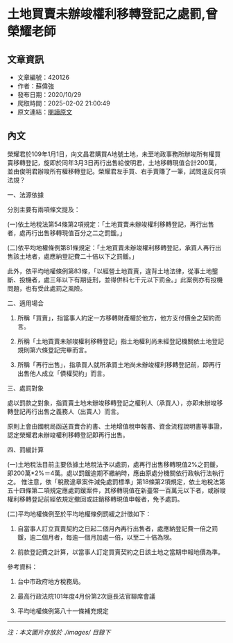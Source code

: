 # 土地買賣未辦竣權利移轉登記之處罰,曾榮耀老師

## 文章資訊
- 文章編號：420126
- 作者：蘇偉強
- 發布日期：2020/10/29
- 爬取時間：2025-02-02 21:00:49
- 原文連結：[閱讀原文](https://real-estate.get.com.tw/Columns/detail.aspx?no=420126)

## 內文
榮耀君於109年1月1日，向文昌君購買A地號土地，未至地政事務所辦竣所有權買賣移轉登記，旋即於同年3月3日再行出售給俊明君，土地移轉現值合計200萬，並由俊明君辦竣所有權移轉登記。榮耀君左手買、右手賣賺了一筆，試問違反何項法規？

一、法源依據

分別主要有兩項條文提及：

(一)依土地稅法第54條第2項規定：「土地買賣未辦竣權利移轉登記，再行出售者，處再行出售移轉現值百分之二之罰鍰。」

(二)依平均地權條例第81條規定：「土地買賣未辦竣權利移轉登記，承買人再行出售該土地者，處應納登記費二十倍以下之罰鍰。」

此外，依平均地權條例第83條，「以經營土地買賣，違背土地法律，從事土地壟斷、投機者，處三年以下有期徒刑，並得併科七千元以下罰金。」此案例亦有投機問題，也有受此處罰之風險。

二、適用場合

1. 所稱「買賣」，指當事人約定一方移轉財產權於他方，他方支付價金之契約而言。

2. 所稱「土地買賣未辦竣權利移轉登記」指土地權利尚未經登記機關依土地登記規則第六條登記完畢而言。

3. 所稱「再行出售」，指承買人就所承買土地尚未辦竣權利移轉登記前，即再行出售他人成立「債權契約」而言。

三、處罰對象

處以罰款之對象，指買賣土地未辦竣移轉登記之權利人（承買人），亦即未辦竣移轉登記再行出售之義務人（出賣人）而言。

原則上會由國稅局函送買賣合約書、土地增值稅申報書、資金流程說明書等事證，認定榮耀君未辦竣權利移轉登記即再行出售。

四、罰緩計算

(一)土地稅法目前主要依據土地稅法予以處罰，處再行出售移轉現值2%之罰鍰，即200萬*2%＝4萬。處以罰鍰逾期不繳納時，應由原處分機關依行政執行法執行之。 惟注意，依「稅務違章案件減免處罰標準」第18條第2項規定，依土地稅法第五十四條第二項規定應處罰鍰案件，其移轉現值在新臺幣一百萬元以下者，或辦竣權利移轉登記前經依規定撤回或註銷移轉現值申報者，免予處罰。

(二)平均地權條例至於平均地權條例罰緩之計徵如下：

1. 自當事人訂立買賣契約之日起二個月內再行出售者，處應納登記費一倍之罰鍰，逾二個月者，每逾一個月加處一倍，以至二十倍為限。

2. 前款登記費之計算，以當事人訂定買賣契約之日該土地之當期申報地價為準。

參考資料：

1. 台中市政府地方稅務局。

2. 最高行政法院101年度4月份第2次庭長法官聯席會議

3. 平均地權條例第八十一條補充規定

---
*注：本文圖片存放於 ./images/ 目錄下*
